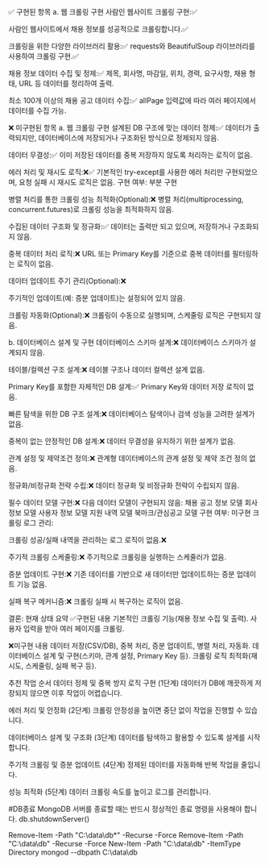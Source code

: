 ✅ 구현된 항목
a. 웹 크롤링 구현
사람인 웹사이트 크롤링 구현:✅

사람인 웹사이트에서 채용 정보를 성공적으로 크롤링합니다.✅

크롤링을 위한 다양한 라이브러리 활용:✅
requests와 BeautifulSoup 라이브러리를 사용하여 크롤링 구현.✅

채용 정보 데이터 수집 및 정제:✅
제목, 회사명, 마감일, 위치, 경력, 요구사항, 채용 형태, URL 등 데이터를 정리하여 출력.

최소 100개 이상의 채용 공고 데이터 수집:✅
allPage 입력값에 따라 여러 페이지에서 데이터를 수집 가능.

❌ 미구현된 항목
a. 웹 크롤링 구현
설계된 DB 구조에 맞는 데이터 정제:✅
데이터가 출력되지만, 데이터베이스에 저장되거나 구조화된 방식으로 정제되지 않음.

데이터 무결성:✅
이미 저장된 데이터를 중복 저장하지 않도록 처리하는 로직이 없음.

에러 처리 및 재시도 로직:❌✅
기본적인 try-except를 사용한 에러 처리만 구현되었으며, 요청 실패 시 재시도 로직은 없음.
구현 여부: 부분 구현

병렬 처리를 통한 크롤링 성능 최적화(Optional):❌
병렬 처리(multiprocessing, concurrent.futures)로 크롤링 성능을 최적화하지 않음.

수집된 데이터 구조화 및 정규화:✅
데이터는 출력만 되고 있으며, 저장하거나 구조화되지 않음.

중복 데이터 처리 로직:❌
URL 또는 Primary Key를 기준으로 중복 데이터를 필터링하는 로직이 없음.

데이터 업데이트 주기 관리(Optional):❌

주기적인 업데이트(예: 증분 업데이트)는 설정되어 있지 않음.

크롤링 자동화(Optional):❌
크롤링이 수동으로 실행되며, 스케줄링 로직은 구현되지 않음.

b. 데이터베이스 설계 및 구현
데이터베이스 스키마 설계:❌
데이터베이스 스키마가 설계되지 않음.

테이블/컬렉션 구조 설계:❌
테이블 구조나 데이터 컬렉션 설계 없음.

Primary Key를 포함한 자체적인 DB 설계:✅
Primary Key와 데이터 저장 로직이 없음.

빠른 탐색을 위한 DB 구조 설계:❌
데이터베이스 탐색이나 검색 성능을 고려한 설계가 없음.

중복이 없는 안정적인 DB 설계:❌
데이터 무결성을 유지하기 위한 설계가 없음.

관계 설정 및 제약조건 정의:❌
관계형 데이터베이스의 관계 설정 및 제약 조건 정의 없음.

정규화/비정규화 전략 수립:❌
데이터 정규화 및 비정규화 전략이 수립되지 않음.

필수 데이터 모델 구현:❌
다음 데이터 모델이 구현되지 않음:
채용 공고 정보 모델
회사 정보 모델
사용자 정보 모델
지원 내역 모델
북마크/관심공고 모델
구현 여부: 미구현
크롤링 로그 관리:

크롤링 성공/실패 내역을 관리하는 로그 로직이 없음.❌

주기적 크롤링 스케줄링:❌
주기적으로 크롤링을 실행하는 스케줄러가 없음.

증분 업데이트 구현:❌
기존 데이터를 기반으로 새 데이터만 업데이트하는 증분 업데이트 기능 없음.

실패 복구 메커니즘:❌
크롤링 실패 시 복구하는 로직이 없음.


결론: 현재 상태 요약
✅구현된 내용
기본적인 크롤링 기능(채용 정보 수집 및 출력).
사용자 입력을 받아 여러 페이지를 크롤링.

❌미구현 내용
데이터 저장(CSV/DB), 중복 처리, 증분 업데이트, 병렬 처리, 자동화.
데이터베이스 설계 및 구현(스키마, 관계 설정, Primary Key 등).
크롤링 로직 최적화(재시도, 스케줄링, 실패 복구 등).

추천 작업 순서
데이터 정제 및 중복 방지 로직 구현 (1단계)
데이터가 DB에 깨끗하게 저장되지 않으면 이후 작업이 어렵습니다.

에러 처리 및 안정화 (2단계)
크롤링 안정성을 높이면 중단 없이 작업을 진행할 수 있습니다.

데이터베이스 설계 및 구조화 (3단계)
데이터를 탐색하고 활용할 수 있도록 설계를 시작합니다.

주기적 크롤링 및 증분 업데이트 (4단계)
정제된 데이터를 자동화해 반복 작업을 줄입니다.

성능 최적화 (5단계)
데이터 크롤링 속도를 높이고 로그를 관리합니다.

#DB종료
MongoDB 서버를 종료할 때는 반드시 정상적인 종료 명령을 사용해야 합니다.
db.shutdownServer()

Remove-Item -Path "C:\data\db\*" -Recurse -Force
Remove-Item -Path "C:\data\db" -Recurse -Force
New-Item -Path "C:\data\db" -ItemType Directory
mongod --dbpath C:\data\db